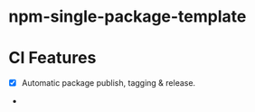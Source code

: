 # npm-single-package-template

# CI Features

 * [x] Automatic package publish, tagging & release.
 * 

